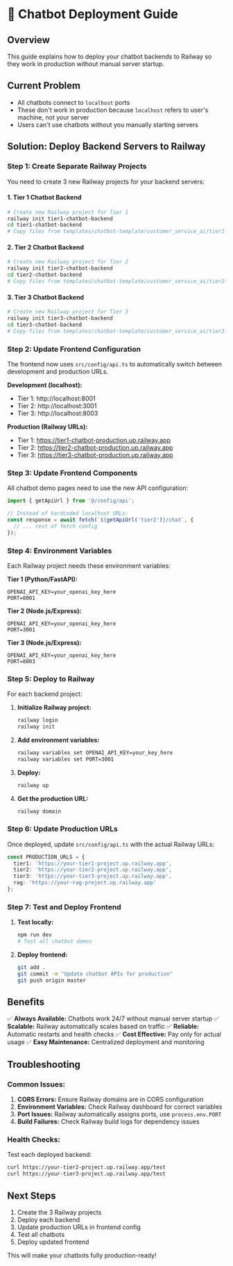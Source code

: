 # 🚀 Chatbot Deployment Guide

## Overview
This guide explains how to deploy your chatbot backends to Railway so they work in production without manual server startup.

## Current Problem
- All chatbots connect to `localhost` ports
- These don't work in production because `localhost` refers to user's machine, not your server
- Users can't use chatbots without you manually starting servers

## Solution: Deploy Backend Servers to Railway

### Step 1: Create Separate Railway Projects

You need to create 3 new Railway projects for your backend servers:

#### 1. Tier 1 Chatbot Backend
```bash
# Create new Railway project for Tier 1
railway init tier1-chatbot-backend
cd tier1-chatbot-backend
# Copy files from templates/chatbot-template/customer_service_ai/tier1-chatbot/
```

#### 2. Tier 2 Chatbot Backend
```bash
# Create new Railway project for Tier 2
railway init tier2-chatbot-backend
cd tier2-chatbot-backend
# Copy files from templates/chatbot-template/customer_service_ai/tier2-chatbot/
```

#### 3. Tier 3 Chatbot Backend
```bash
# Create new Railway project for Tier 3
railway init tier3-chatbot-backend
cd tier3-chatbot-backend
# Copy files from templates/chatbot-template/customer_service_ai/tier3-chatbot/
```

### Step 2: Update Frontend Configuration

The frontend now uses `src/config/api.ts` to automatically switch between development and production URLs.

**Development (localhost):**
- Tier 1: http://localhost:8001
- Tier 2: http://localhost:3001
- Tier 3: http://localhost:8003

**Production (Railway URLs):**
- Tier 1: https://tier1-chatbot-production.up.railway.app
- Tier 2: https://tier2-chatbot-production.up.railway.app
- Tier 3: https://tier3-chatbot-production.up.railway.app

### Step 3: Update Frontend Components

All chatbot demo pages need to use the new API configuration:

```typescript
import { getApiUrl } from '@/config/api';

// Instead of hardcoded localhost URLs:
const response = await fetch(`${getApiUrl('tier2')}/chat`, {
  // ... rest of fetch config
});
```

### Step 4: Environment Variables

Each Railway project needs these environment variables:

**Tier 1 (Python/FastAPI):**
```env
OPENAI_API_KEY=your_openai_key_here
PORT=8001
```

**Tier 2 (Node.js/Express):**
```env
OPENAI_API_KEY=your_openai_key_here
PORT=3001
```

**Tier 3 (Node.js/Express):**
```env
OPENAI_API_KEY=your_openai_key_here
PORT=8003
```

### Step 5: Deploy to Railway

For each backend project:

1. **Initialize Railway project:**
   ```bash
   railway login
   railway init
   ```

2. **Add environment variables:**
   ```bash
   railway variables set OPENAI_API_KEY=your_key_here
   railway variables set PORT=3001
   ```

3. **Deploy:**
   ```bash
   railway up
   ```

4. **Get the production URL:**
   ```bash
   railway domain
   ```

### Step 6: Update Production URLs

Once deployed, update `src/config/api.ts` with the actual Railway URLs:

```typescript
const PRODUCTION_URLS = {
  tier1: 'https://your-tier1-project.up.railway.app',
  tier2: 'https://your-tier2-project.up.railway.app',
  tier3: 'https://your-tier3-project.up.railway.app',
  rag: 'https://your-rag-project.up.railway.app'
};
```

### Step 7: Test and Deploy Frontend

1. **Test locally:**
   ```bash
   npm run dev
   # Test all chatbot demos
   ```

2. **Deploy frontend:**
   ```bash
   git add .
   git commit -m "Update chatbot APIs for production"
   git push origin master
   ```

## Benefits

✅ **Always Available:** Chatbots work 24/7 without manual server startup
✅ **Scalable:** Railway automatically scales based on traffic
✅ **Reliable:** Automatic restarts and health checks
✅ **Cost Effective:** Pay only for actual usage
✅ **Easy Maintenance:** Centralized deployment and monitoring

## Troubleshooting

### Common Issues:

1. **CORS Errors:** Ensure Railway domains are in CORS configuration
2. **Environment Variables:** Check Railway dashboard for correct variables
3. **Port Issues:** Railway automatically assigns ports, use `process.env.PORT`
4. **Build Failures:** Check Railway build logs for dependency issues

### Health Checks:

Test each deployed backend:
```bash
curl https://your-tier2-project.up.railway.app/test
curl https://your-tier3-project.up.railway.app/test
```

## Next Steps

1. Create the 3 Railway projects
2. Deploy each backend
3. Update production URLs in frontend config
4. Test all chatbots
5. Deploy updated frontend

This will make your chatbots fully production-ready!
